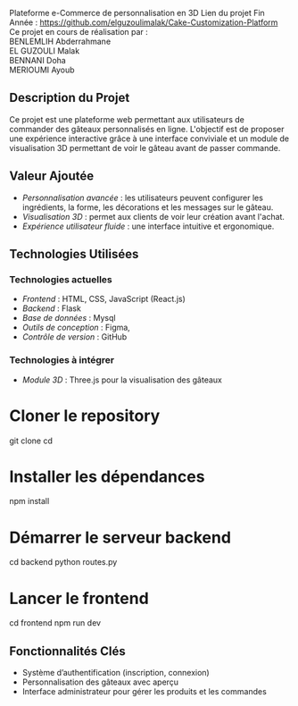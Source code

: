 Plateforme e-Commerce de personnalisation en 3D
Lien du projet Fin Année : https://github.com/elguzoulimalak/Cake-Customization-Platform<br>
Ce projet en cours de réalisation par  :<br>
BENLEMLIH Abderrahmane<br>
EL GUZOULI Malak<br>
BENNANI Doha<br>
MERIOUMI Ayoub <br>


## Description du Projet
Ce projet est une plateforme web permettant aux utilisateurs de commander des gâteaux personnalisés en ligne. L'objectif est de proposer une expérience interactive grâce à une interface conviviale et un module de visualisation 3D permettant de voir le gâteau avant de passer commande.

## Valeur Ajoutée
- *Personnalisation avancée* : les utilisateurs peuvent configurer les ingrédients, la forme, les décorations et les messages sur le gâteau.
- *Visualisation 3D* : permet aux clients de voir leur création avant l'achat.
- *Expérience utilisateur fluide* : une interface intuitive et ergonomique.

## Technologies Utilisées
### Technologies actuelles
- *Frontend* : HTML, CSS, JavaScript (React.js)
- *Backend* : Flask
- *Base de données* : Mysql
- *Outils de conception* : Figma, 
- *Contrôle de version* : GitHub

### Technologies à intégrer
- *Module 3D* : Three.js pour la visualisation des gâteaux


# Cloner le repository
git clone <repository-url>
cd <nom-du-projet>

# Installer les dépendances
npm install

# Démarrer le serveur backend
cd backend
python routes.py

# Lancer le frontend
cd frontend
npm run dev


## Fonctionnalités Clés
- Système d’authentification (inscription, connexion)
- Personnalisation des gâteaux avec aperçu
- Interface administrateur pour gérer les produits et les commandes
